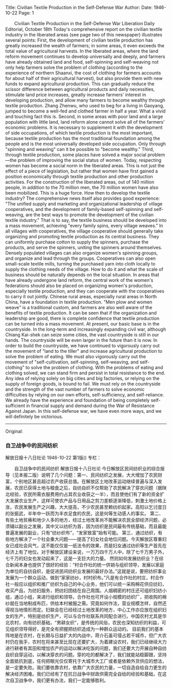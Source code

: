 Title: Civilian Textile Production in the Self-Defense War
Author:
Date: 1946-10-22
Page: 1

　　Civilian Textile Production in the Self-Defense War
    Liberation Daily Editorial, October 18th
    Today's comprehensive report on the civilian textile industry in the liberated areas (see page two of this newspaper) illustrates several points: First, the development of civilian textile production has greatly increased the wealth of farmers; in some areas, it even exceeds the total value of agricultural harvests. In the liberated areas, where the land reform movement continues to develop universally and deeply, and farmers have already obtained land and food, self-spinning and self-weaving not only help farmers solve the problem of clothing (according to the experience of northern Shaanxi, the cost of clothing for farmers accounts for about half of their agricultural harvest), but also provide them with new funds to expand agricultural production. This can gradually reduce the scissor difference between agricultural products and daily necessities, stimulate land price increases, greatly increase farmers' interest in developing production, and allow many farmers to become wealthy through textile production. Zhang Zhenwu, who used to beg for a living in Gaoyang, jumped to become a well-fed and clothed farmer in half a year. What a vivid and touching fact this is.
    Second, in some areas with poor land and a large population with little land, land reform alone cannot solve all of the farmers' economic problems. It is necessary to supplement it with the development of side occupations, of which textile production is the most important, because textile production has the most traditional foundation among the people and is the most universally developed side occupation. Only through "spinning and weaving" can it be possible to "become wealthy."
    Third, through textile production, some places have solved a major social problem—the problem of improving the social status of women. Today, respecting women has become a social norm in the liberated areas. This is not just the effect of a piece of legislation, but rather that women have first gained a position economically through textile production and other production activities. For the construction of the liberated areas, out of 140 million people, in addition to the 70 million men, the 70 million women have also been mobilized. This is a huge force.
    How then to develop the textile industry? The comprehensive news itself also provides good experience: "The unified supply and marketing and organizational leadership of village cooperatives, and the development of family-based self-spinning and self-weaving, are the best ways to promote the development of the civilian textile industry." That is to say, the textile business should be developed into a mass movement, achieving "every family spins, every village weaves." In all villages with cooperatives, the village cooperative should generally take organizing and promoting textile production as its central business. They can uniformly purchase cotton to supply the spinners, purchase the products, and serve the spinners, uniting the spinners around themselves. Densely populated villages can also organize women's spinning groups, and organize and lead through the groups. Cooperatives can also open small-scale textile mills, turning the purchased yarn into cloth locally to supply the clothing needs of the village. How to do it and what the scale of business should be naturally depends on the local situation. In areas that have already undergone land reform, the central work of the women's federations should also be placed on organizing women's production, especially textile production, and they can cooperate with the cooperatives to carry it out jointly. Chinese rural areas, especially rural areas in North China, have a foundation in textile production. "Men plow and women weave" is a traditional custom, and farmers are also well aware of the benefits of textile production. It can be seen that if the organization and leadership are good, there is complete confidence that textile production can be turned into a mass movement.
    At present, our basic base is in the countryside. In the long-term and increasingly expanding civil war, although Chiang Kai-shek can seize some cities, the vast countryside is still in our hands. The countryside will be even larger in the future than it is now. In order to build the countryside, we have continued to vigorously carry out the movement of "land to the tiller" and increase agricultural production to solve the problem of eating. We must also vigorously carry out the movement of "self-cultivation, self-spinning, self-weaving, and self-clothing" to solve the problem of clothing. With the problems of eating and clothing solved, we can stand firm and persist in total resistance to the end. Any idea of ​​relying solely on big cities and big factories, or relying on the supply of foreign goods, is bound to fail. We must rely on the countryside and the strength of the vast number of farmers to solve economic difficulties by relying on our own efforts, self-sufficiency, and self-reliance. We already have the experience and foundation of being completely self-sufficient in financial supply and demand during the War of Resistance Against Japan. In this self-defense war, we have even more ways, and we will definitely be victorious.



<hr /> 

Original: 


### 自卫战争中的民间纺织
解放日报十八日社论
1946-10-22
第1版()
专栏：

　　自卫战争中的民间纺织
    解放日报十八日社论
    今日解放区民间纺织业的综合报导（见本报二版）说明了几个问题：第一、民间纺织之发展，大大增加了农民财富，个别地区甚且超过农产收获总值。在解放区土地改革运动继续普遍与深入发展，农民已获得土地与粮食之后，自纺自织不仅帮助了农民解决了穿衣问题（据陕北经验，农民所需衣服费用约占其农业收获之一半），而且使他们有了新的资金扩大发展农业生产，这样可使农产品与日用品之剪刀差额逐渐降低，刺激土地价格上涨，农民发展生产之兴趣，大大提高，不少农民甚至赖纺织起家。高阳以乞讨度日的张振武，半年中一跃而为丰衣足食的农民，这是何等生动感人的事实。
    第二、有些土地贫瘠和地少人多的地方，经过土地改革尚不能解决农民全部经济问题，必须辅以副业之发展，其中又以纺织为首，因为纺织是民间最有传统基础，而且最能普遍发展的副业，只有“纺纱织布”，“发家致富”始有可能。
    第三、通过纺织，有些地方解决了一个社会重大问题——提高了妇女社会地位问题。今天解放区尊重妇女已成社会风气，这不能仅仅是一纸法令的效果，而是妇女通过纺织等生产首先在经济上有了地位。对于解放区建设来说，一万万四千万人中，除了七千万男子外，七千万的妇女也发动起来了，这是一支巨大的力量。
    然则如何发展纺织业？在综合新闻本身也提供了很好的经验：“村合作社的统一供销与组织领导，发展以家庭为单位的自纺自织，是促进民间纺织业发展的最好办法。”这就是说，要把纺织事业发展为一个群众运动，做到“家家纺纱，村村织布。”凡是有合作社的村庄，村合作社一般应以组织和推广纺织为自己的中心业务，他们可以统一采购棉花供应纺妇，收买产品，为纺妇服务，把纺妇团结在自己周围。人烟稠密的村庄还可组织妇纺小组，通过小组，来进行组织和领导。合作社也可开设小规模的纺织厂，把收购的棉纱就在当地制成布匹，供给本村被服之需。究竟如何作法，营业规模怎样，自然还得视当地情形而定。妇联会在已经经过土地改革的地方，中心工作亦应放在组织妇女的生产，特别是纺织生产，可以与合作社联系共同配合进行。中国农村尤其是华北农村，向有纺织基础，“男耕女织”，是传统的风俗，农民也深知纺织的利益，可见组织领导得好，是完全有把握把纺织造成为一种群众运动的。
    目前我们的基本阵地是在农村，在长期与日益扩大的内战中，蒋介石虽可侵占若干城市，但广大农村仍在我手，农村在将来甚至比现在还要扩大，为着建设农村，我们已经继续大力进行耕者有其田和增加农产的运动以解决吃饭的问题，我们还要大力开展自种自纺自织自穿运动，以解决穿衣的问题。穿的吃的都解决了，我们就能站稳脚跟，坚持全面抵抗到底，任何把眼光仅仅寄托于大城市大工厂或者是依赖外货供应的想法，是一定要失败。我们要依靠农村，依靠广大农民的力量，一切自造自给自力更生的解决经济困难。我们已经有了在抗日战争中财政供需完全自给的经验和基础，在这次自卫战争中，我们更有办法，我们一定能够胜利。
